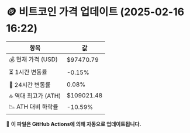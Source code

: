 # 🪙 비트코인 가격 업데이트 (2025-02-16 16:22)

| 항목                | 값 |
|--------------------|----------------|
| 💰 현재 가격 (USD) | $97470.79 |
| ⏳ 1시간 변동률    | -0.15% |
| 📆 24시간 변동률   | 0.08% |
| 🔝 역대 최고가 (ATH) | $109021.48 |
| 📉 ATH 대비 하락률 | -10.59% |

🔄 **이 파일은 GitHub Actions에 의해 자동으로 업데이트됩니다.**
